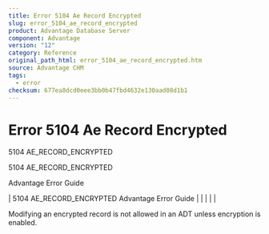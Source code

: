 ```yaml
---
title: Error 5104 Ae Record Encrypted
slug: error_5104_ae_record_encrypted
product: Advantage Database Server
component: Advantage
version: "12"
category: Reference
original_path_html: error_5104_ae_record_encrypted.htm
source: Advantage CHM
tags:
  - error
checksum: 677ea8dcd0eee3bb0b47fbd4632e130aad08d1b1
---
```


# Error 5104 Ae Record Encrypted

5104 AE\_RECORD\_ENCRYPTED

5104 AE\_RECORD\_ENCRYPTED

Advantage Error Guide

| 5104 AE\_RECORD\_ENCRYPTED  Advantage Error Guide |  |  |  |  |

Modifying an encrypted record is not allowed in an ADT unless encryption is enabled.
